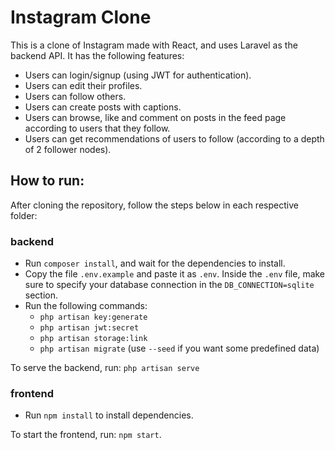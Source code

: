 # Instagram Clone

This is a clone of Instagram made with React, and uses Laravel as the backend API. It has the following features:
- Users can login/signup (using JWT for authentication).
- Users can edit their profiles.
- Users can follow others.
- Users can create posts with captions.
- Users can browse, like and comment on posts in the feed page according to users that they follow.
- Users can get recommendations of users to follow (according to a depth of 2 follower nodes).

## How to run:

After cloning the repository, follow the steps below in each respective folder:

### backend
- Run `composer install`, and wait for the dependencies to install.
- Copy the file `.env.example` and paste it as `.env`. Inside the `.env` file, make sure to specify your database connection in the `DB_CONNECTION=sqlite` section.
- Run the following commands:
  - `php artisan key:generate`
  - `php artisan jwt:secret`
  - `php artisan storage:link`
  - `php artisan migrate` (use `--seed` if you want some predefined data)

To serve the backend, run: `php artisan serve`

### frontend
- Run `npm install` to install dependencies.

To start the frontend, run: `npm start`.
